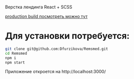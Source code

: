 Верстка лендинга
React + SCSS

[production build посмотреть можно тут](https://dfurzikova.github.io/Remsmed/build/)

# Для установки потребуется:
```sh
git clone git@github.com:Dfurzikova/Remsmed.git
cd Remsmed
npm i
npm start
```

Приложение откроется на http://localhost:3000/
